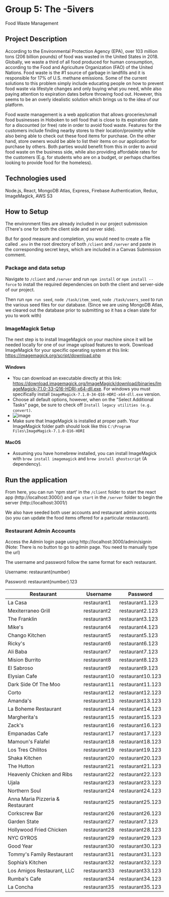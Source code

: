 # Group 5: The -5ivers

Food Waste Management

## Project Description

According to the Environmental Protection Agency (EPA), over 103 million tons (206 billion pounds) of food was wasted in the United States in 2018. Globally, we waste a third of all food produced for human consumption, according to the Food and Agriculture Organization (FAO) of the United Nations. Food waste is the #1 source of garbage in landfills and it is responsible for 17% of U.S. methane emissions. Some of the current solutions to this problem simply include educating people on how to prevent food waste via lifestyle changes and only buying what you need, while also paying attention to expiration dates before throwing food out. However, this seems to be an overly idealistic solution which brings us to the idea of our platform.

Food waste management is a web application that allows groceries/small food businesses in Hoboken to sell food that is close to its expiration date for a discounted (or free) rate in order to avoid food waste. Features for the customers include finding nearby stores to their location/proximity while also being able to check out these food items for purchase. On the other hand, store owners would be able to list their items on our application for purchase by others. Both parties would benefit from this in order to avoid food waste on the business side, while also providing affordable rates for the customers (E.g. for students who are on a budget, or perhaps charities looking to provide food for the homeless).

## Technologies used

Node.js, React, MongoDB Atlas, Express, Firebase Authentication, Redux, ImageMagick, AWS S3

## How to Setup

The environment files are already included in our project submission (There's one for both the client side and server side).

But for good measure and completion, you would need to create a file called `.env` in the root directory of both `/client` and `/server` and paste in the corresponding secret keys, which are included in a Canvas Submission comment.

### Package and data setup

Navigate to `/client` and `/server` and run `npm install` or `npm install --force` to install the required dependencies on both the client and server-side of our project.

Then run `npm run seed`, `node /task/item_seed`, `node /task/users_seed` to run the various seed files for our database. (Since we are using MongoDB Atlas, we cleared out the database prior to submitting so it has a clean slate for you to work with)

### ImageMagick Setup

The next step is to install ImageMagick on your machine since it will be needed locally for one of our image upload features to work.
Download ImageMagick for your specific operating system at this link: https://imagemagick.org/script/download.php

#### Windows

-   You can download an executable directly at this link: https://download.imagemagick.org/ImageMagick/download/binaries/ImageMagick-7.1.0-33-Q16-HDRI-x64-dll.exe. For windows you must specifically install `ImageMagick-7.1.0-34-Q16-HDRI-x64-dll.exe` version.
-   Choose all default options, however, when on the "Select Additional Tasks" page, be sure to check off `Install legacy utilities (e.g. convert)`.
-   ![image](https://user-images.githubusercontent.com/32401608/168448400-07058a9f-c842-4be3-8d3c-d0c36986dbec.png)
-   Make sure that ImageMagick is installed at proper path. Your ImageMagick folder path should look like this `C:\Program Files\ImageMagick-7.1.0-Q16-HDRI`

#### MacOS

-   Assuming you have homebrew installed, you can install ImageMagick with `brew install imagemagick` and `brew install ghostscript` (A dependency).

## Run the application

From here, you can run 'npm start' in the `/client` folder to start the react app (http://localhost:3000/) and `npm start` in the `/server` folder to begin the server (http://localhost:3001/)

We also have seeded both user accounts and restaurant admin accounts (so you can update the food items offered for a particular restaurant).

### Restaurant Admin Accounts

Access the Admin login page using http://localhost:3000/admin/signin (Note: There is no button to go to admin page. You need to manually type the url)

The username and password follow the same format for each restaurant.

Username: restaurant{number}

Password: restaurant{number}.123

| Restaurant                       | Username     | Password         |
| -------------------------------- | ------------ | ---------------- |
| La Casa                          | restaurant1  | restaurant1.123  |
| Mexiterraneo Grill               | restaurant2  | restaurant2.123  |
| The Franklin                     | restaurant3  | restaurant3.123  |
| Mike's                           | restaurant4  | restaurant4.123  |
| Chango Kitchen                   | restaurant5  | restaurant5.123  |
| Ricky's                          | restaurant6  | restaurant6.123  |
| Ali Baba                         | restaurant7  | restaurant7.123  |
| Mision Burrito                   | restaurant8  | restaurant8.123  |
| El Sabroso                       | restaurant9  | restaurant9.123  |
| Elysian Cafe                     | restaurant10 | restaurant10.123 |
| Dark Side Of The Moo             | restaurant11 | restaurant11.123 |
| Corto                            | restaurant12 | restaurant12.123 |
| Amanda's                         | restaurant13 | restaurant13.123 |
| La Boheme Restaurant             | restaurant14 | restaurant14.123 |
| Margherita's                     | restaurant15 | restaurant15.123 |
| Zack's                           | restaurant16 | restaurant16.123 |
| Empanadas Cafe                   | restaurant17 | restaurant17.123 |
| Mamoun's Falafel                 | restaurant18 | restaurant18.123 |
| Los Tres Chilitos                | restaurant19 | restaurant19.123 |
| Shaka Kitchen                    | restaurant20 | restaurant20.123 |
| The Hutton                       | restaurant21 | restaurant21.123 |
| Heavenly Chicken and Ribs        | restaurant22 | restaurant22.123 |
| Ujala                            | restaurant23 | restaurant23.123 |
| Northern Soul                    | restaurant24 | restaurant24.123 |
| Anna Maria Pizzeria & Restaurant | restaurant25 | restaurant25.123 |
| Corkscrew Bar                    | restaurant26 | restaurant26.123 |
| Garden State                     | restaurant27 | restaurant7.123  |
| Hollywood Fried Chicken          | restaurant28 | restaurant28.123 |
| NYC GYROS                        | restaurant29 | restaurant29.123 |
| Good Year                        | restaurant30 | restaurant30.123 |
| Tommy's Family Restaurant        | restaurant31 | restaurant31.123 |
| Sophia’s Kitchen                 | restaurant32 | restaurant32.123 |
| Los Amigos Restaurant, LLC       | restaurant33 | restaurant33.123 |
| Rumba's Cafe                     | restaurant34 | restaurant34.123 |
| La Concha                        | restaurant35 | restaurant35.123 |
